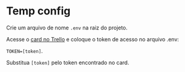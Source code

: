 # Temp config

Crie um arquivo de nome `.env` na raiz do projeto. 

Acesse o [card no Trello](https://trello.com/c/uItOzG6b) e coloque o token de acesso no arquivo .env:

```TOKEN=[token]```.

Substitua `[token]` pelo token encontrado no card.

